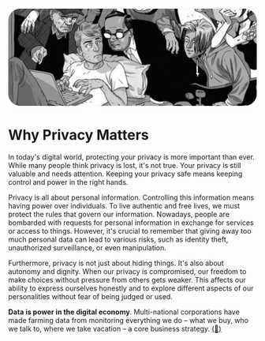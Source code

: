 ![Cover](../assets/privacy.png)

# Why Privacy Matters

In today's digital world, protecting your privacy is more important than ever. While many people think privacy is lost, it's not true. Your privacy is still valuable and needs attention. Keeping your privacy safe means keeping control and power in the right hands.

Privacy is all about personal information. Controlling this information means having power over individuals. To live authentic and free lives, we must protect the rules that govern our information. Nowadays, people are bombarded with requests for personal information in exchange for services or access to things. However, it's crucial to remember that giving away too much personal data can lead to various risks, such as identity theft, unauthorized surveillance, or even manipulation.

Furthermore, privacy is not just about hiding things. It's also about autonomy and dignity. When our privacy is compromised, our freedom to make choices without pressure from others gets weaker. This affects our ability to express ourselves honestly and to explore different aspects of our personalities without fear of being judged or used.

**Data is power in the digital economy**. Multi-national corporations have made farming data from monitoring everything we do – what we buy, who we talk to, where we take vacation – a core business strategy. [(:link:)](https://www.forbes.com/sites/bernardmarr/2017/09/07/where-can-you-buy-big-data-here-are-the-biggest-consumer-data-brokers)